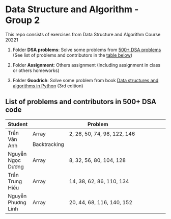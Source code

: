 # Data Structure and Algorithm - Group 2

This repo consists of exercises from Data Structure and Algorithm Course 20221

1. Folder **DSA problems**: Solve some problems from [500+ DSA problems](https://github.com/bollwarm/DataStructuresAlgorithms/blob/master/README.md#500-data-structures-and-algorithms-practice-problems) (See list of problems and contributors in the [table below](#list-of-problems-and-contributors-in-500-dsa-code))

2. Folder **Assignment**: Others assignment (Including assignment in class or others homeworks)

3. Folder **Goodrich**: Solve some problem from book <u>Data structures and algorithms in Python</u> (3rd edition)

## List of problems and contributors in 500+ DSA code

<table>
    <thead>
        <tr>
            <th>Student</th>
            <th colspan=2 style=text-align:center> Problem</th>
        </tr>
    </thead>
    <tbody>
        <tr>
            <td rowspan =2 style="width:10%;">Trần Văn Anh</td>
            <td style="width:0%;">Array</td>
            <td>2, 26, 50, 74, 98, 122, 146</td>
        </tr>
        <tr>
            <td>Backtracking</td>
        </tr>
        <tr>
            <td>Nguyễn Ngọc Dương</td>
            <td>Array</td>
            <td>8, 32, 56, 80, 104, 128</td>
        </tr>
        <tr>
            <td>Trần Trung Hiếu</td>
            <td>Array</td>
            <td>14, 38, 62, 86, 110, 134</td>
        </tr>
        <tr>
            <td>Nguyễn Phương Linh</td>
            <td>Array</td>
            <td>20, 44, 68, 116, 140, 152</td>
        </tr>
    </tbody>
</table>